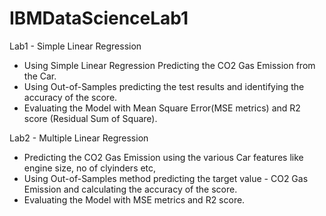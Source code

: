 # IBMDataScienceLab1
Lab1 - Simple Linear Regression
* Using Simple Linear Regression Predicting the CO2 Gas Emission from the Car.
* Using Out-of-Samples predicting the test results and identifying the accuracy of the score.
* Evaluating the Model with Mean Square Error(MSE metrics) and R2 score (Residual Sum of Square).

Lab2 - Multiple Linear Regression
* Predicting the CO2 Gas Emission using the various Car features like engine size, no of clyinders etc,
* Using Out-of-Samples method predicting the target value - CO2 Gas Emission and calculating the accuracy of the score.
* Evaluating the Model with MSE metrics and R2 score.


